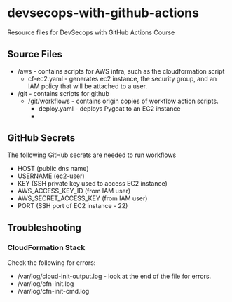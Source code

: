 # devsecops-with-github-actions
Resource files for DevSecops with GitHub Actions Course

## Source Files
* /aws - contains scripts for AWS infra, such as the cloudformation script
  * cf-ec2.yaml - generates ec2 instance, the security group, and an IAM policy that will be attached to a user.
* /git - contains scripts for github
  * /git/workflows - contains origin copies of workflow action scripts.
    * deploy.yaml - deploys Pygoat to an EC2 instance
    * 

## GitHub Secrets
The following GitHub secrets are needed to run workflows

* HOST (public dns name)
* USERNAME (ec2-user)
* KEY (SSH private key used to access EC2 instance)
* AWS_ACCESS_KEY_ID (from IAM user)
* AWS_SECRET_ACCESS_KEY (from IAM user)
* PORT (SSH port of EC2 instance - 22)

## Troubleshooting
### CloudFormation Stack
Check the following for errors:
* /var/log/cloud-init-output.log - look at the end of the file for errors.
* /var/log/cfn-init.log
* /var/log/cfn-init-cmd.log
